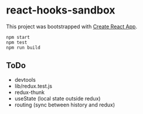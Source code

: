 # react-hooks-sandbox

This project was bootstrapped with [Create React App](https://github.com/facebook/create-react-app).

    npm start
    npm test
    npm run build

## ToDo

* devtools
* lib/redux.test.js
* redux-thunk
* useState (local state outside redux)
* routing (sync between history and redux)

